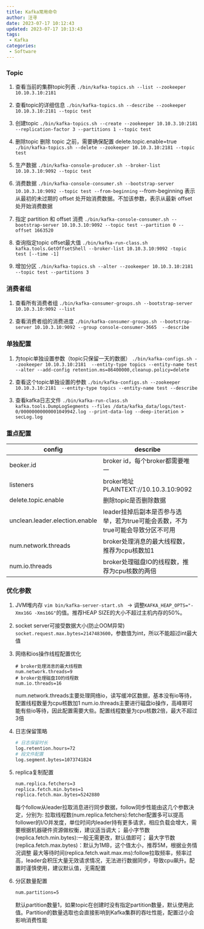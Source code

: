 ```yaml
---
title: Kafka常用命令
author: 汪寻
date: 2023-07-17 10:12:43
updated: 2023-07-17 10:13:43
tags:
 - Kafka
categories:
 - Software
---
```


### Topic
1. 查看当前的集群topic列表
    `./bin/kafka-topics.sh --list --zookeeper 10.10.3.10:2181`

2. 查看topic的详细信息
    `./bin/kafka-topics.sh --describe --zookeeper 10.10.3.10:2181 --topic test`

3. 创建topic
    `./bin/kafka-topics.sh --create --zookeeper 10.10.3.10:2181 --replication-factor 3 --partitions 1 --topic test`

4. 删除topic
    删除 topic 之前，需要确保配置 delete.topic.enable=true
    `./bin/kafka-topics.sh --delete --zookeeper 10.10.3.10:2181 --topic test`

5. 生产数据
    `./bin/kafka-console-producer.sh --broker-list 10.10.3.10:9092 --topic test`

6. 消费数据
    `./bin/kafka-console-consumer.sh --bootstrap-server 10.10.3.10:9092 --topic test --from-beginning`
    --from-beginning 表示从最初的未过期的 offset 处开始消费数据。不加该参数，表示从最新 offset 处开始消费数据

7. 指定 partition 和 offset 消费
    `./bin/kafka-console-consumer.sh --bootstrap-server 10.10.3.10:9092 --topic test --partition 0 --offset 1663520`

8. 查询指定topic offset最大值
    `./bin/kafka-run-class.sh kafka.tools.GetOffsetShell --broker-list 10.10.3.10:9092 -topic test [--time -1]`

9. 增加分区
    `./bin/kafka-topics.sh --alter --zookeeper 10.10.3.10:2181 --topic test --partitions 3`

### 消费者组
1. 查看所有消费者组
    `./bin/kafka-consumer-groups.sh --bootstrap-server 10.10.3.10:9092 --list`

2. 查看消费者组的消费进度
    `./bin/kafka-consumer-groups.sh --bootstrap-server 10.10.3.10:9092 --group console-consumer-3665  --describe`

### 单独配置
1. 为topic单独设置参数（topic只保留一天的数据）
    `./bin/kafka-configs.sh --zookeeper 10.10.3.10:2181  --entity-type topics --entity-name test --alter --add-config retention.ms=86400000,cleanup.policy=delete`

2. 查看这个topic单独设置的参数
    `./bin/kafka-configs.sh --zookeeper 10.10.3.10:2181  --entity-type topics --entity-name test --describe`

3. 查看kafka日志文件
    `./bin/kafka-run-class.sh kafka.tools.DumpLogSegments --files /data/kafka_data/logs/test-0/00000000000001049942.log --print-data-log --deep-iteration > secLog.log`

### 重点配置
| config                         | describe                                                                       | default        |
| ------------------------------ | ------------------------------------------------------------------------------ | -------------- |
| beoker.id                      | broker id，每个broker都需要唯一                                                | 0              |
| listeners                      | broker地址 PLAINTEXT://10.10.3.10:9092                                         | localhost:9092 |
| delete.topic.enable            | 删除topic是否删除数据                                                          | false          |
| unclean.leader.election.enable | leader挂掉后副本是否参与选举，若为true可能会丢数，不为true可能会导致分区不可用 | false          |
| num.network.threads            | broker处理消息的最大线程数，推荐为cpu核数加1                                   | 3              |
| num.io.threads                 | broker处理磁盘IO的线程数，推荐为cpu核数的两倍                                  | 8              |

### 优化参数
1. JVM堆内存
    `vim bin/kafka-server-start.sh ` -> 调整`KAFKA_HEAP_OPTS="-Xmx16G -Xms16G"`的值。推荐HEAP SIZE的大小不超过主机内存的50%。

2. socket server可接受数据大小(防止OOM异常)
    `socket.request.max.bytes=2147483600`，参数值为int，所以不能超过int最大值

3. 网络和ios操作线程配置优化
    ```
    # broker处理消息的最大线程数
    num.network.threads=9
    # broker处理磁盘IO的线程数
    num.io.threads=16
    ```
    num.network.threads主要处理网络io，读写缓冲区数据，基本没有io等待，配置线程数量为cpu核数加1
    num.io.threads主要进行磁盘io操作，高峰期可能有些io等待，因此配置需要大些。配置线程数量为cpu核数2倍，最大不超过3倍

4. 日志保留策略
    ```bash
    # 日志保留时长
    log.retention.hours=72
    # 段文件配置
    log.segment.bytes=1073741824
    ```

5. replica复制配置
    ```bash
    num.replica.fetchers=3
    replica.fetch.min.bytes=1
    replica.fetch.max.bytes=5242880
    ```
    每个follow从leader拉取消息进行同步数据，follow同步性能由这几个参数决定，分别为:
    拉取线程数(num.replica.fetchers):fetcher配置多可以提高follower的I/O并发度，单位时间内leader持有更多请求，相应负载会增大，需要根据机器硬件资源做权衡，建议适当调大；
    最小字节数(replica.fetch.min.bytes):一般无需更改，默认值即可；
    最大字节数(replica.fetch.max.bytes)：默认为1MB，这个值太小，推荐5M，根据业务情况调整
    最大等待时间(replica.fetch.wait.max.ms):follow拉取频率，频率过高，leader会积压大量无效请求情况，无法进行数据同步，导致cpu飙升。配置时谨慎使用，建议默认值，无需配置

6. 分区数量配置
    ```bash
    num.partitions=5
    ```
    默认partition数量1，如果topic在创建时没有指定partition数量，默认使用此值。Partition的数量选取也会直接影响到Kafka集群的吞吐性能，配置过小会影响消费性能